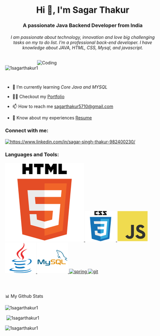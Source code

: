 <h1 align="center">Hi 👋, I'm Sagar Thakur</h1>
<h3 align="center">A passionate Java Backend Developer from India</h3>
<h6 align="center">I am passionate about technology, innovation and love big challenging tasks on my to do list. I’m a professional back-end developer. I have knowledge
about JAVA, HTML, CSS, Mysql, and javascript.</h6>
    <img
      align="right"
      src="https://webbuildinfotech.com/wp-content/uploads/2022/07/Professional_full_stack_web_development_service_in_Bangladesh-_Full_stack_web_developer.gif"
      alt="Coding"
      width="400"
      hight="370"
    />

<p align="left"> <img src="https://komarev.com/ghpvc/?username=sahtejkumar&label=Profile%20views&color=0e75b6&style=flat" alt="1sagarthakur1" /> </p>

<p align="left"> <a href="https://twitter.com/" target="blank"><img src="https://img.shields.io/twitter/follow/?logo=twitter&style=for-the-badge" alt="" /></a> </p>

- 🌱 I’m currently learning *Core Java and MYSQL*

- 👨‍💻 Checkout my <a href="https://1sagarthakur1.github.io">Portfolio</a>

- 📫 How to reach me sagarthakur5710@gmail.com

- 📄 Know about my experiences [Resume](https://drive.google.com/file/d/1kKfLT-ds5TxLybgPbZuxx_tmDjny3At1/view?usp=sharing)

<h3 align="left">Connect with me:</h3>
<p align="left">
<a href="https://www.linkedin.com/in/sagar-singh-thakur-982400230/" target="blank"><img align="center" src="https://raw.githubusercontent.com/rahuldkjain/github-profile-readme-generator/master/src/images/icons/Social/linked-in-alt.svg" alt="https://www.linkedin.com/in/sagar-singh-thakur-982400230/" height="30" width="40" /></a>
</p>

<h3 align="left">Languages and Tools:</h3>
<p align="left"> 

<a href="https://www.w3.org/html/" target="_blank" rel="noreferrer"> <img src="https://raw.githubusercontent.com/devicons/devicon/master/icons/html5/html5-original-wordmark.svg" alt="html5"/> </a>
<a href="https://www.w3schools.com/css/" target="_blank" rel="noreferrer"> <img src="https://raw.githubusercontent.com/devicons/devicon/master/icons/css3/css3-original-wordmark.svg" alt="css3" width="100" height="100"/> </a> 
<a href="https://developer.mozilla.org/en-US/docs/Web/JavaScript" target="_blank" rel="noreferrer"> <img src="https://raw.githubusercontent.com/devicons/devicon/master/icons/javascript/javascript-original.svg" alt="javascript" width="100" height="100"/> </a> 
<a href="https://www.java.com" target="_blank" rel="noreferrer"> <img src="https://raw.githubusercontent.com/devicons/devicon/master/icons/java/java-original.svg" alt="java" width="100" height="100"/> </a>
<a href="https://www.mysql.com/" target="_blank" rel="noreferrer"> <img src="https://raw.githubusercontent.com/devicons/devicon/master/icons/mysql/mysql-original-wordmark.svg" alt="mysql" width="100" height="100"/> </a>
<a href="https://spring.io/" target="_blank" rel="noreferrer"> <img src="https://www.vectorlogo.zone/logos/springio/springio-icon.svg" alt="spring" width="100" height="100"/> </a> <a href="https://git-scm.com/" target="_blank" rel="noreferrer"> <img src="https://www.vectorlogo.zone/logos/git-scm/git-scm-icon.svg" alt="git" width="100" height="100"/> </a> 

<br>
<br>
    
📊 My Github Stats
<p><img align="center" width="500" src="https://github-readme-stats.vercel.app/api/top-langs?username=1sagarthakur1&show_icons=true&locale=en&layout=compact" alt="1sagarthakur1" /></p>

<p>&nbsp;<img align="center" width="500" src="https://github-readme-stats.vercel.app/api?username=1sagarthakur1&show_icons=true&locale=en" alt="1sagarthakur1" /></p>

<p><img align="center" width="500" src="https://github-readme-streak-stats.herokuapp.com/?user=1sagarthakur1&" alt="1sagarthakur1" /></p>
